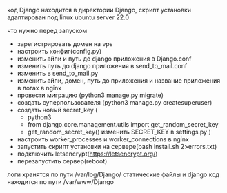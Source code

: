 код Django находится в директории Django, 
скрипт установки адаптирован под linux ubuntu server 22.0


что нужно перед запуском
- зарегистрировать домен на vps
- настроить конфиг(config.py)
- изменить айпи и путь до django приложения в Django.conf
- изменить путь до django приложения в send_to_mail.conf
- изменить <appname> в send_to_mail.py
- изменить айпи, домен, путь до приложения и название приложения в логах в nginx 
- провести миграцию (python3 manage.py migrate)
- создать суперпользователя (python3 manage.py createsuperuser)
- создать новый secret_key (
  - python3
  - from django.core.management.utils import get_random_secret_key
  - get_random_secret_key()
  изменить SECRET_KEY в settings.py
)
- настроить worker_processes и worker_connections в nginx
- запустить скрипт установки на сервере(bash install.sh 2>errors.txt)
- подключить letsencrypt(https://letsencrypt.org/)
- перезапустить сервер(reboot)

логи хранятся по пути /var/log/Django/
статические файлы и django код находится по пути /var/www/Django 

